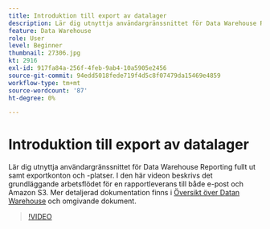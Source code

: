 ```yaml
---
title: Introduktion till export av datalager
description: Lär dig utnyttja användargränssnittet för Data Warehouse Reporting fullt ut samt exportkonton och -platser. I den här videon beskrivs det grundläggande arbetsflödet för en rapportleverans till både e-post och Amazon S3.
feature: Data Warehouse
role: User
level: Beginner
thumbnail: 27306.jpg
kt: 2916
exl-id: 917fa84a-256f-4feb-9ab4-10a5905e2456
source-git-commit: 94edd5018fede719f4d5c8f07479da15469e4859
workflow-type: tm+mt
source-wordcount: '87'
ht-degree: 0%

---
```


# Introduktion till export av datalager

Lär dig utnyttja användargränssnittet för Data Warehouse Reporting fullt ut samt exportkonton och -platser. I den här videon beskrivs det grundläggande arbetsflödet för en rapportleverans till både e-post och Amazon S3. Mer detaljerad dokumentation finns i [Översikt över Datan Warehouse](https://experienceleague.adobe.com/docs/analytics/export/data-warehouse/data-warehouse.html?lang=sv-SE) och omgivande dokument.

>[!VIDEO](https://video.tv.adobe.com/v/27306/?quality=12&learn=on)
